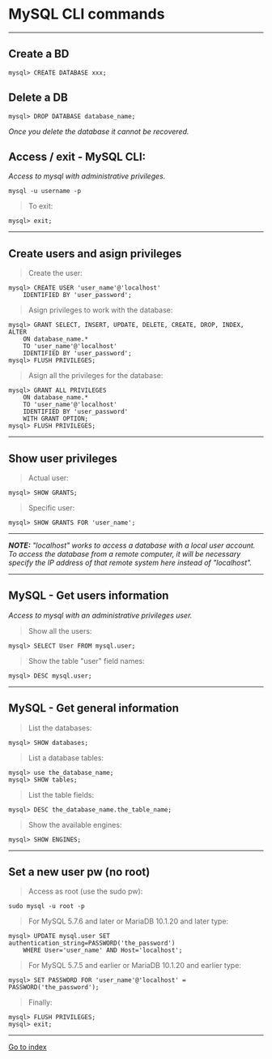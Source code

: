 # MySQL CLI commands

***

## Create a BD

    mysql> CREATE DATABASE xxx;


## Delete a DB

    mysql> DROP DATABASE database_name;

*Once you delete the database it cannot be recovered.*


## Access / exit - MySQL CLI:

*Access to mysql with administrative privileges.*

    mysql -u username -p

> To exit:

    mysql> exit;


***

## Create users and asign privileges

> Create the user:

    mysql> CREATE USER 'user_name'@'localhost'
        IDENTIFIED BY 'user_password';


> Asign privileges to work with the database:


    mysql> GRANT SELECT, INSERT, UPDATE, DELETE, CREATE, DROP, INDEX, ALTER
        ON database_name.*
        TO 'user_name'@'localhost'
        IDENTIFIED BY 'user_password';
    mysql> FLUSH PRIVILEGES;


> Asign all the privileges for the database:

    mysql> GRANT ALL PRIVILEGES
        ON database_name.*
        TO 'user_name'@'localhost'
        IDENTIFIED BY 'user_password'
        WITH GRANT OPTION;
    mysql> FLUSH PRIVILEGES;


***

## Show user privileges

> Actual user:

    mysql> SHOW GRANTS;


> Specific user:

    mysql> SHOW GRANTS FOR 'user_name';


***

***NOTE:** "localhost" works to access a database with a local user account.*
*To access the database from a remote computer, it will be necessary*
*specify the IP address of that remote system here instead of "localhost".*


***

## MySQL - Get users information

*Access to mysql with an administrative privileges user.*

>Show all the users:

    mysql> SELECT User FROM mysql.user;

>Show the table "user" field names:

    mysql> DESC mysql.user;

***

## MySQL - Get general information

> List the databases:

    mysql> SHOW databases;

> List a database tables:

    mysql> use the_database_name;
    mysql> SHOW tables;

> List the table fields:

    mysql> DESC the_database_name.the_table_name;


> Show the available engines:

    mysql> SHOW ENGINES;


***

## Set a new user pw (no root)

> Access as root (use the sudo pw):

    sudo mysql -u root -p


> For MySQL 5.7.6 and later or MariaDB 10.1.20 and later type:

    mysql> UPDATE mysql.user SET authentication_string=PASSWORD('the_password')
        WHERE User='user_name' AND Host='localhost';


> For MySQL 5.7.5 and earlier or MariaDB 10.1.20 and earlier type:

    mysql> SET PASSWORD FOR 'user_name'@'localhost' = PASSWORD('the_password');


> Finally:

    mysql> FLUSH PRIVILEGES;
    mysql> exit;

***

[Go to index](../../README.md)
